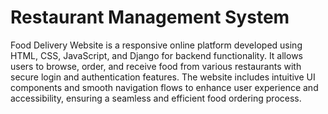 # Restaurant Management System
Food Delivery Website is a responsive online platform developed using HTML, CSS, JavaScript, and Django for backend functionality. It allows users to browse, order, and receive food from various restaurants with secure login and authentication features. The website includes intuitive UI components and smooth navigation flows to enhance user experience and accessibility, ensuring a seamless and efficient food ordering process.
